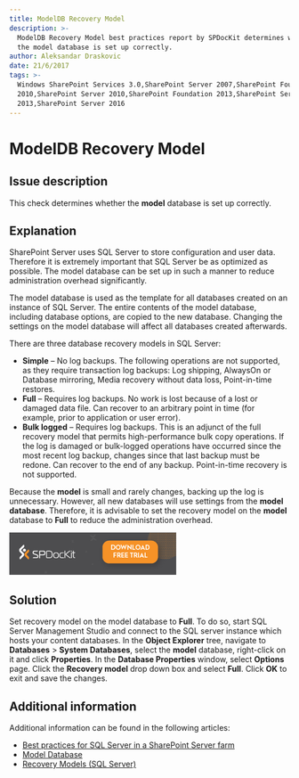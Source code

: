 ```yaml
---
title: ModelDB Recovery Model
description: >-
  ModelDB Recovery Model best practices report by SPDocKit determines whether
  the model database is set up correctly.
author: Aleksandar Draskovic
date: 21/6/2017
tags: >-
  Windows SharePoint Services 3.0,SharePoint Server 2007,SharePoint Foundation
  2010,SharePoint Server 2010,SharePoint Foundation 2013,SharePoint Server
  2013,SharePoint Server 2016
---
```


# ModelDB Recovery Model

## Issue description

This check determines whether the **model** database is set up correctly.

## Explanation

SharePoint Server uses SQL Server to store configuration and user data. Therefore it is extremely important that SQL Server be as optimized as possible. The model database can be set up in such a manner to reduce administration overhead significantly.

The model database is used as the template for all databases created on an instance of SQL Server. The entire contents of the model database, including database options, are copied to the new database. Changing the settings on the model database will affect all databases created afterwards.

There are three database recovery models in SQL Server:

* **Simple** – No log backups. The following operations are not supported, as they require transaction log backups: Log shipping, AlwaysOn or Database mirroring, Media recovery without data loss, Point-in-time restores.
* **Full** – Requires log backups. No work is lost because of a lost or damaged data file. Can recover to an arbitrary point in time \(for example, prior to application or user error\).
* **Bulk logged** – Requires log backups. This is an adjunct of the full recovery model that permits high-performance bulk copy operations. If the log is damaged or bulk-logged operations have occurred since the most recent log backup, changes since that last backup must be redone. Can recover to the end of any backup. Point-in-time recovery is not supported.

Because the **model** is small and rarely changes, backing up the log is unnecessary. However, all new databases will use settings from the **model database**. Therefore, it is advisable to set the recovery model on the **model** database to **Full** to reduce the administration overhead.

[![Download SPDocKit](../../.gitbook/assets/spdockit_download.png)](http://bit.ly/2US0Zna)

## Solution

Set recovery model on the model database to **Full**. To do so, start SQL Server Management Studio and connect to the SQL server instance which hosts your content databases. In the **Object Explorer** tree, navigate to **Databases** &gt; **System Databases**, select the **model** database, right-click on it and click **Properties**. In the **Database Properties** window, select **Options** page. Click the **Recovery model** drop down box and select **Full**. Click **OK** to exit and save the changes.

## Additional information

Additional information can be found in the following articles:

* [Best practices for SQL Server in a SharePoint Server farm](https://technet.microsoft.com/en-us/library/hh292622.aspx)
* [Model Database](https://docs.microsoft.com/en-us/sql/relational-databases/databases/model-database)
* [Recovery Models \(SQL Server\)](https://docs.microsoft.com/en-us/sql/relational-databases/backup-restore/recovery-models-sql-server)

